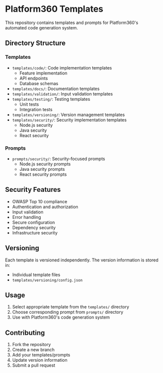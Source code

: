 # Platform360 Templates

This repository contains templates and prompts for Platform360's automated code generation system.

## Directory Structure

### Templates
- `templates/code/`: Code implementation templates
  - Feature implementation
  - API endpoints
  - Database schemas
- `templates/docs/`: Documentation templates
- `templates/validation/`: Input validation templates
- `templates/testing/`: Testing templates
  - Unit tests
  - Integration tests
- `templates/versioning/`: Version management templates
- `templates/security/`: Security implementation templates
  - Node.js security
  - Java security
  - React security

### Prompts
- `prompts/security/`: Security-focused prompts
  - Node.js security prompts
  - Java security prompts
  - React security prompts

## Security Features
- OWASP Top 10 compliance
- Authentication and authorization
- Input validation
- Error handling
- Secure configuration
- Dependency security
- Infrastructure security

## Versioning
Each template is versioned independently. The version information is stored in:
- Individual template files
- `templates/versioning/config.json`

## Usage
1. Select appropriate template from the `templates/` directory
2. Choose corresponding prompt from `prompts/` directory
3. Use with Platform360's code generation system

## Contributing
1. Fork the repository
2. Create a new branch
3. Add your templates/prompts
4. Update version information
5. Submit a pull request

